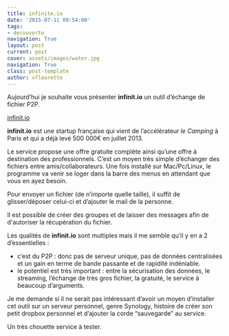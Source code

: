```yaml
---
title: infinite.io
date: '2015-07-11 09:54:00'
tags:
- decouverte
navigation: True
layout: post
current: post
cover: assets/images/water.jpg
navigation: True
class: post-template
author: vfleurette
---
```


Aujourd’hui je souhaite vous présenter **infinit.io** un outil d’échange de fichier P2P.

[infinit.io](https://infinit.io)

**infinit.io** est une startup française qui vient de l’accélérateur *le Camping* à Paris et qui a déjà levé 500 000€ en juillet 2013.

Le service propose une offre gratuite complète ainsi qu’une offre à destination des professionnels. C’est un moyen très simple d’échanger des fichiers entre amis/collaborateurs. Une fois installé sur Mac/Pc/Linux, le programme va venir se loger dans la barre des menus en attendant que vous en ayez besoin.

Pour envoyer un fichier (de n’importe quelle taille), il suffit de glisser/déposer celui-ci et d’ajouter le mail de la personne.

Il est possible de créer des groupes et de laisser des messages afin de d'autoriser la récupération du fichier.

Les qualités de **infinit.io** sont multiples mais il me semble qu’il y en a 2 d’essentielles :

+ c’est du P2P : donc pas de serveur unique, pas de données centralisées et un gain en terme de bande passante et de rapidité indéniable.
+ le potentiel est très important : entre la sécurisation des données, le streaming, l’échange de très gros fichier, la gratuité, le service à beaucoup d’arguments.

Je me demande si il ne serait pas intéressant d’avoir un moyen d’installer cet outil sur un serveur personnel, genre Synology, histoire de créer son petit dropbox personnel et d’ajouter la corde “sauvegarde” au service.

Un très chouette service à tester.